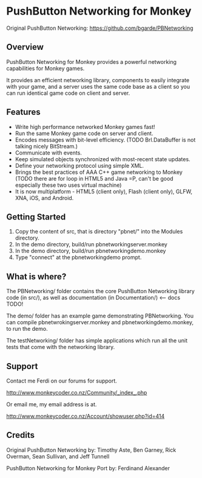 PushButton Networking for Monkey
================================

Original PushButton Networking: https://github.com/bgarde/PBNetworking 

Overview
--------

PushButton Networking for Monkey provides a powerful networking capabilities for
Monkey games.

It provides an efficient networking library, components to easily integrate with
your game, and a server uses the same code base as a client so you can run
identical game code on client and server. 

Features
--------

   * Write high performance networked Monkey games fast!
   * Run the same Monkey game code on server and client. 
   * Encodes messages with bit-level efficiency. (TODO Brl.DataBuffer is not talking nicely BitStream.)
   * Communicate with events.
   * Keep simulated objects synchronized with most-recent state updates.
   * Define your networking protocol using simple XML.
   * Brings the best practices of AAA C++ game networking to Monkey (TODO there are for loop in HTML5 and Java =P, can't be good especially these two uses virtual machine)
   * It is now multiplatform - HTML5 (client only), Flash (client only), GLFW, XNA, iOS, and Android.   

Getting Started
---------------

1. Copy the content of src, that is directory "pbnet/" into the Modules directory.
2. In the demo directory, build/run pbnetworkingserver.monkey
3. In the demo directory, build/run pbnetworkingdemo.monkey
4. Type "connect" at the pbnetworkingdemo prompt.

What is where?
--------------

The PBNetworking/ folder contains the core PushButton Networking library code 
(in src/), as well as documentation (in Documentation/) <-- docs TODO!

The demo/ folder has an example game demonstrating PBNetworking. You
can compile pbnetwrokingserver.monkey and pbnetworkingdemo.monkey, to run the demo.

The testNetworking/ folder has simple applications which run all the unit
tests that come with the networking library.

Support
-------

Contact me Ferdi on our forums for support.

http://www.monkeycoder.co.nz/Community/_index_.php

Or email me, my email address is at.

http://www.monkeycoder.co.nz/Account/showuser.php?id=414

Credits
-------

Original PushButton Networking by: 
   Timothy Aste,
   Ben Garney,
   Rick Overman,
   Sean Sullivan, and
   Jeff Tunnell  

PushButton Networking for Monkey Port by: Ferdinand Alexander
      